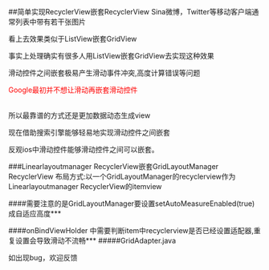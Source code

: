 ##简单实现RecyclerView嵌套RecyclerView
Sina微博，Twitter等移动客户端通常列表中带有若干张图片

看上去效果类似于ListView嵌套GridView

事实上处理确实有很多人用ListView嵌套GridView去实现这种效果

滑动控件之间嵌套极易产生滑动事件冲突,高度计算错误等问题

<font color=red>Google最初并不想让滑动再嵌套滑动控件</font>

<br>
所以最靠谱的方式还是更加数据动态生成view

现在借助搜索引擎能够轻易地实现滑动控件之间嵌套

反观ios中滑动控件能够滑动控件之间可以嵌套。


###Linearlayoutmanager RecyclerView嵌套GridLayoutManager  RecyclerView
布局方式:以一个GridLayoutManager的recyclerview作为Linearlayoutmanager RecyclerView的itemview

####需要注意的是GridLayoutManager要设置setAutoMeasureEnabled(true)成自适应高度***

####onBindViewHolder 中需要判断item中recyclerview是否已经设置适配器,重复设置会导致滑动不流畅***
#####GridAdapter.java

如出现bug，欢迎反馈

